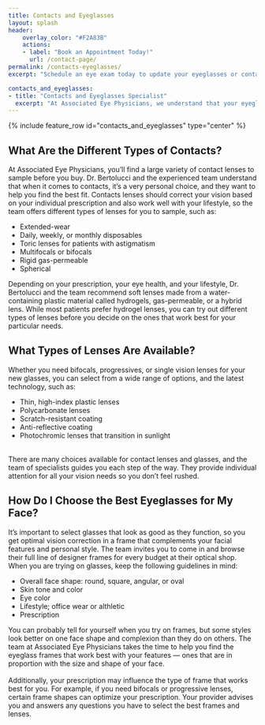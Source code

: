 ```yaml
---
title: Contacts and Eyeglasses
layout: splash
header:
    overlay_color: "#F2A83B"
    actions:
    - label: "Book an Appointment Today!"
      url: /contact-page/
permalink: /contacts-eyeglasses/
excerpt: "Schedule an eye exam today to update your eyeglasses or contact prescriptions."

contacts_and_eyeglasses:
- title: "Contacts and Eyeglasses Specialist"
  excerpt: "At Associated Eye Physicians, we understand that your eyeglasses should not only provide clear vision but also reflect your personal style. That's why our experienced team of ophthalmologists and optometrists offers a diverse selection of frames in our optical shop. We also provide the opportunity to try different contact lenses to find the perfect fit for your vision and comfort."
---
```


{% include feature_row id="contacts_and_eyeglasses" type="center" %}

<div class="faqs">
  <div class="faq">
    <h2> What Are the Different Types of Contacts? </h2>
    <p> 
    At Associated Eye Physicians, you’ll find a large variety of contact lenses to sample before you buy. Dr. Bertolucci and the experienced team understand that when it comes to contacts, it’s a very personal choice, and they want to help you find the best fit. Contacts lenses should correct your vision based on your individual prescription and also work well with your lifestyle, so the team offers different types of lenses for you to sample, such as:
    <ul>
      <li> Extended-wear</li>
      <li> Daily, weekly, or monthly disposables </li>
      <li> Toric lenses for patients with astigmatism </li>
      <li> Multifocals or bifocals </li> 
      <li> Rigid gas-permeable </li>
      <li> Spherical </li>
    </ul>
    Depending on your prescription, your eye health, and your lifestyle, Dr. Bertolucci and the team recommend soft lenses made from a water-containing plastic material called hydrogels, gas-permeable, or a hybrid lens. While most patients prefer hydrogel lenses, you can try out different types of lenses before you decide on the ones that work best for your particular needs.
    </p>
  </div>

  <div class="faq">
  <h2> What Types of Lenses Are Available? </h2>
  <p>
  Whether you need bifocals, progressives, or single vision lenses for your new glasses, you can select from a wide range of options, and the latest technology, such as: <br>
  <ul>
    <li> Thin, high-index plastic lenses </li>
    <li> Polycarbonate lenses </li>
    <li> Scratch-resistant coating </li>
    <li> Anti-reflective coating </li> 
    <li> Photochromic lenses that transition in sunlight </li>
  </ul>
  <br>
  There are many choices available for contact lenses and glasses, and the team of specialists guides you each step of the way. They provide individual attention for all your vision needs so you don’t feel rushed.
  </p>
  </div>

  <div class="faq">
    <h2> How Do I Choose the Best Eyeglasses for My Face? </h2>
    <p>
    It’s important to select glasses that look as good as they function, so you get optimal vision correction in a frame that complements your facial features and personal style. The team invites you to come in and browse their full line of designer frames for every budget at their optical shop. When you are trying on glasses, keep the following guidelines in mind:
    <ul>
      <li> Overall face shape: round, square, angular, or oval </li>
      <li> Skin tone and color </li>
      <li> Eye color </li>
      <li> Lifestyle; office wear or althletic </li> 
      <li> Prescription </li>
    </ul>
    You can probably tell for yourself when you try on frames, but some styles look better on one face shape and complexion than they do on others. The team at Associated Eye Physicians takes the time to help you find the eyeglass frames that work best with your features — ones that are in proportion with the size and shape of your face.
    <br> <br>
    Additionally, your prescription may influence the type of frame that works best for you. For example, if you need bifocals or progressive lenses, certain frame shapes can optimize your prescription. Your provider advises you and answers any questions you have to select the best frames and lenses.
    </p>
  </div>
</div>